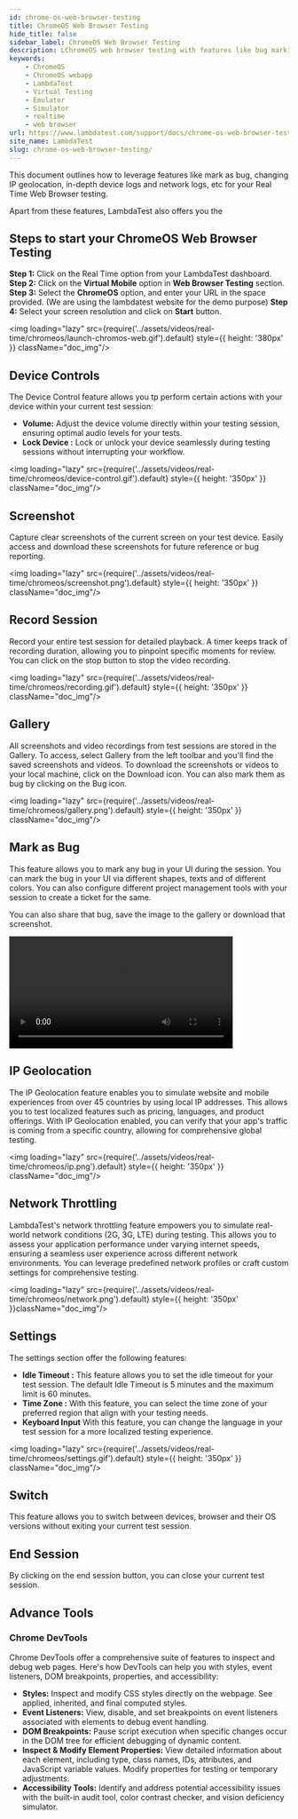 ```yaml
---
id: chrome-os-web-browser-testing
title: ChromeOS Web Browser Testing
hide_title: false
sidebar_label: ChromeOS Web Browser Testing
description: LChromeOS web browser testing with features like bug marking, IP geolocation, device controls, session recording, network throttling, and more for seamless testing.
keywords:
    - ChromeOS
    - ChromeOS webapp
    - LambdaTest
    - Virtual Testing
    - Emulator
    - Simulator
    - realtime
    - web browser
url: https://www.lambdatest.com/support/docs/chrome-os-web-browser-testing/
site_name: LambdaTest
slug: chrome-os-web-browser-testing/
---
```


<script type="application/ld+json"
      dangerouslySetInnerHTML={{ __html: JSON.stringify({
       "@context": "https://schema.org",
        "@type": "BreadcrumbList",
        "itemListElement": [{
          "@type": "ListItem",
          "position": 1,
          "name": "LambdaTest",
          "item": "https://www.lambdatest.com"
        },{
          "@type": "ListItem",
          "position": 2,
          "name": "Support",
          "item": "https://www.lambdatest.com/support/docs/"
        },{
          "@type": "ListItem",
          "position": 3,
          "name": "ChromeOS Web Browser Testing",
          "item": "https://www.lambdatest.com/support/docs/chrome-os-web-browser-testing/"
        }]
      })
    }}
></script>
This document outlines how to leverage features like mark as bug, changing IP geolocation, in-depth device logs and network logs, etc for your Real Time Web Browser testing.

Apart from these features, LambdaTest also offers you the 

## Steps to start your ChromeOS Web Browser Testing

**Step 1:** Click on the Real Time option from your LambdaTest dashboard. <br />
**Step 2:** Click on the **Virtual Mobile** option in **Web Browser Testing** section. <br />
**Step 3:** Select the **ChromeOS** option, and enter your URL in the space provided. (We are using the lambdatest website for the demo purpose)
**Step 4:** Select your screen resolution and click on **Start** button.

<img loading="lazy" src={require('../assets/videos/real-time/chromeos/launch-chromos-web.gif').default} style={{ height: '380px' }} className="doc_img"/>

## Device Controls
The Device Control feature allows you tp perform certain actions with your device  within your current test session:

- **Volume:** Adjust the device volume directly within your testing session, ensuring optimal audio levels for your tests.
- **Lock Device :** Lock or unlock your device seamlessly during testing sessions without interrupting your workflow.

<img loading="lazy" src={require('../assets/videos/real-time/chromeos/device-control.gif').default} style={{ height: '350px' }} className="doc_img"/>

## Screenshot
Capture clear screenshots of the current screen on your test device. Easily access and download these screenshots for future reference or bug reporting.
 
<img loading="lazy" src={require('../assets/videos/real-time/chromeos/screenshot.png').default} style={{ height: '350px' }} className="doc_img"/>

## Record Session
Record your entire test session for detailed playback. A timer keeps track of recording duration, allowing you to pinpoint specific moments for review. You can click on the stop button to stop the video recording.

<img loading="lazy" src={require('../assets/videos/real-time/chromeos/recording.gif').default} style={{ height: '350px' }} className="doc_img"/> 

## Gallery
All screenshots and video recordings from test sessions are stored in the Gallery. To access, select Gallery from the left toolbar and you'll find the saved screenshots and videos. To download the screenshots or videos to your local machine, click on the Download icon. You can also mark them as bug by clicking on the Bug icon.

<img loading="lazy" src={require('../assets/videos/real-time/chromeos/gallery.png').default} style={{ height: '350px' }} className="doc_img"/> 

## Mark as Bug
This feature allows you to mark any bug in your UI during the session. You can mark the bug in your UI via different shapes, texts and of different colors. You can also configure different project management tools with your session to create a ticket for the same.

You can also share that bug, save the image to the gallery or download that screenshot.
 
<video class="right-side" width="80%" controls id="vid">
<source src= {require('../assets/videos/real-time/chromeos/mark-bug.mp4').default} style={{ height: '300px' }} type="video/mp4" />
</video>
 
## IP Geolocation
The IP Geolocation feature enables you to simulate website and mobile experiences from over 45 countries by using local IP addresses. This allows you to test localized features such as pricing, languages, and product offerings. With IP Geolocation enabled, you can verify that your app's traffic is coming from a specific country, allowing for comprehensive global testing.
 
<img loading="lazy" src={require('../assets/videos/real-time/chromeos/ip.png').default} style={{ height: '350px' }} className="doc_img"/>
 
## Network Throttling
LambdaTest's network throttling feature empowers you to simulate real-world network conditions (2G, 3G, LTE) during testing. This allows you to assess your application performance under varying internet speeds, ensuring a seamless user experience across different network environments. You can leverage predefined network profiles or craft custom settings for comprehensive testing.

<img loading="lazy" src={require('../assets/videos/real-time/chromeos/network.png').default} style={{ height: '350px' }}className="doc_img"/>
 

<!-- ## Projects
The projects feature allows you to track your existing test session in an existing project.

 
<img loading="lazy" src={require('../assets/videos/real-time/chromeos/project.png').default} style={{ height: '350px' }} className="doc_img"/>
  -->

## Settings
The settings section offer the following features:
- **Idle Timeout :** This feature allows you to set the idle timeout for your test session. The default Idle Timeout is 5 minutes and the maximum limit is 60 minutes.
- **Time Zone :** With this feature, you can select the time zone of your preferred region that align with your testing needs.
- **Keyboard Input** With this feature, you can change the language in your test session for a more localized testing experience.

<img loading="lazy" src={require('../assets/videos/real-time/chromeos/settings.gif').default} style={{ height: '350px' }} className="doc_img"/>
 

## Switch
This feature allows you to switch between devices, browser and their OS versions without exiting your current test session.

## End Session
By clicking on the end session button, you can close your current test session.

## Advance Tools

### Chrome DevTools
Chrome DevTools offer a comprehensive suite of features to inspect and debug web pages. Here's how DevTools can help you with styles, event listeners, DOM breakpoints, properties, and accessibility:

- **Styles:** Inspect and modify CSS styles directly on the webpage. See applied, inherited, and final computed styles.
- **Event Listeners:** View, disable, and set breakpoints on event listeners associated with elements to debug event handling.
- **DOM Breakpoints:**  Pause script execution when specific changes occur in the DOM tree for efficient debugging of dynamic content.
- **Inspect & Modify Element Properties:**  View detailed information about each element, including type, class names, IDs, attributes, and JavaScript variable values. Modify properties for testing or temporary adjustments.
- **Accessibility Tools:**  Identify and address potential accessibility issues with the built-in audit tool, color contrast checker, and vision deficiency simulator.